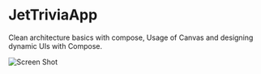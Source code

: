 # JetTriviaApp
Clean architecture basics with compose, Usage of Canvas and designing dynamic UIs with Compose.



![Screen Shot](https://i.imgur.com/ubQzjfH.jpg)

